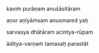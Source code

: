 kaviṁ purāṇam anuśāsitāram

aṇor aṇīyāṁsam anusmared yaḥ

sarvasya dhātāram acintya-rūpam

āditya-varṇaṁ tamasaḥ parastāt